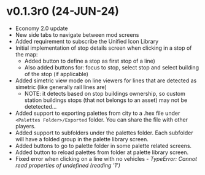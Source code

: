 # v0.1.3r0 (24-JUN-24)
- Economy 2.0 update
- New side tabs to navigate between mod screens
- Added requirement to subscribe the Unified Icon Library
- Initial implementation of stop details screen when clicking in a stop of the map:
	- Added button to define a stop as first stop of a line)
	- Also added buttons for: focus to stop, select stop and select building of the stop (if applicable)
- Added simetric view mode on line viewers for lines that are detected as simetric (like generally rail lines are)
  - NOTE: it detects based on stop buildings ownership, so custom station buildings stops (that not belongs to an asset) may not be detetected...
- Added support to exporting palettes from city to a .hex file under `<Palettes Folder>/Exported` folder. You can share the file with other players.
- Added support to subfolders under the palettes folder. Each subfolder will have a folded group in the palette library screen.
- Added buttons to go to palette folder in some palette related screens.
- Added button to reload palettes from folder at palette library screen.
- Fixed error when clicking on a line with no vehicles - _TypeError: Cannot read properties of undefined (reading '1')_